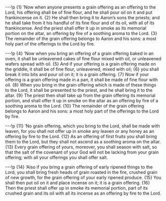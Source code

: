 ---!p
{1} ‘Now when anyone presents a grain offering as an offering to the Lord, his offering shall be of fine flour, and he shall pour oil on it and put frankincense on it. {2} He shall then bring it to Aaron’s sons the priests; and he shall take from it his handful of its fine flour and of its oil, with all of its frankincense. And the priest shall offer it up in smoke as its memorial portion on the altar, an offering by fire of a soothing aroma to the Lord. {3} The remainder of the grain offering belongs to Aaron and his sons: a most holy part of the offerings to the Lord by fire.

---!p
{4} ‘Now when you bring an offering of a grain offering baked in an oven, it shall be unleavened cakes of fine flour mixed with oil, or unleavened wafers spread with oil. {5} And if your offering is a grain offering made on the griddle, it shall be of fine flour, unleavened, mixed with oil; {6} you shall break it into bits and pour oil on it; it is a grain offering. {7} Now if your offering is a grain offering made in a pan, it shall be made of fine flour with oil. {8} When you bring in the grain offering which is made of these things to the Lord, it shall be presented to the priest, and he shall bring it to the altar. {9} The priest then shall take up from the grain offering its memorial portion, and shall offer it up in smoke on the altar as an offering by fire of a soothing aroma to the Lord. {10} The remainder of the grain offering belongs to Aaron and his sons: a most holy part of the offerings to the Lord by fire.

---!p
{11} ‘No grain offering, which you bring to the Lord, shall be made with leaven, for you shall not offer up in smoke any leaven or any honey as an offering by fire to the Lord. {12} As an offering of first fruits you shall bring them to the Lord, but they shall not ascend as a soothing aroma on the altar. {13} Every grain offering of yours, moreover, you shall season with salt, so that the salt of the covenant of your God will not be lacking from your grain offering; with all your offerings you shall offer salt.

---!p
{14} ‘Also if you bring a grain offering of early ripened things to the Lord, you shall bring fresh heads of grain roasted in the fire, crushed grain of new growth, for the grain offering of your early ripened produce. {15} You shall then put oil on it and place incense on it; it is a grain offering. {16} Then the priest shall offer up in smoke its memorial portion, part of its crushed grain and its oil with all its incense as an offering by fire to the Lord.